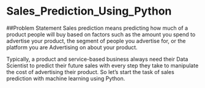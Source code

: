 # Sales_Prediction_Using_Python

##Problem Statement
Sales prediction means predicting how much of a product people will buy based on factors such as the amount you spend to advertise your product, the segment of people you advertise for, or the platform you are Advertising on about your product.

Typically, a product and service-based business always need their Data Scientist to predict their future sales with every step they take to manipulate the cost of advertising their product. So let’s start the task of sales prediction with machine learning using Python.
